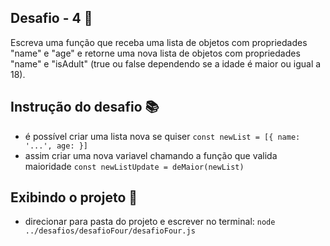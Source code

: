 ## Desafio - 4 🏁

Escreva uma função que receba uma lista de objetos com propriedades "name" e "age" e retorne uma nova lista de objetos com propriedades "name" e "isAdult" (true ou false dependendo se a idade é maior ou igual a 18).

## Instrução do desafio 📚

- é possível criar uma lista nova se quiser `const newList = [{ name: '...', age: }]`
- assim criar uma nova variavel chamando a função que valida maioridade `const newListUpdate = deMaior(newList)`

## Exibindo o projeto 🎥

- direcionar para pasta do projeto e escrever no terminal: 
`node ../desafios/desafioFour/desafioFour.js`